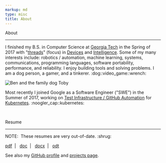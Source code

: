 ```yaml
---
markup: md
type: misc
title: About
---
```

<div class="tile">
    <p class="page-title">About</p>
    <hr>
    <p class="">I finished my B.S. in Computer Science at
    <a href="http://www.gatech.edu/">Georgia Tech</a> in the Spring of 2017 with
    "<a href="http://www.cc.gatech.edu/future/undergraduates/bscs/threads">threads</a>" (focus) in
    <a href="http://www.cc.gatech.edu/devices">Devices</a> and
    <a href="https://www.cc.gatech.edu/intelligence">Intelligence</a>. Some of my many interests include: robotics / automation, machine learning, systems, communications,
    programming languages, software portability, performance, and reliability.
    I enjoy building tools and solving problems. I am a dog person, a gamer, and a tinkerer. <span class="emoji" style="background-image:url(/images/emoji/emoji_u1f436.png)" title=":dog:">:dog:</span><span class="emoji" style="background-image:url(/images/emoji/emoji_u1f3ae.png)" title=":video_game:">:video_game:</span><span class="emoji" style="background-image:url(/images/emoji/emoji_u1f527.png)" title=":wrench:">:wrench:</span></p>
    <img src="/images/basset_selfie_quarter_size_optim.jpg" class="centered" title="Ben and Toby" alt="Ben and the family dog Toby" />
    <p class="">Most recently I joined Google as a Software Engineer ("SWE") in the Summer of 2017, working on <a href="https://github.com/kubernetes/test-infra">Test Infrastructure / GitHub Automation</a> for <a href="https://kubernetes.io">Kubernetes</a>. <span class="emoji" style="background-image:url(/images/noogler_cap.png)" title=":noogler_cap:" >:noogler_cap:</span><span class="emoji" style="background-image:url(/images/kubernetes_logo.svg)" title=":kubernetes:"/>:kubernetes:</span></p>
    <br>
    <p class="title centered centered-text">Resume</p>
    <hr/>
    <p></p>
    <div class="tile warning centered centered-text">
    <p class="title bold centered centered-text">NOTE:&nbsp;&nbsp;These resumes are <span class="italic">very</span> out-of-date. <span style="background-image:url(/images/emoji/emoji_u1f937_1f3fb_200d_2642.png)" title=":shrug:" class="emoji">:shrug:</span></p>
    </div>
    <div class="">
    <p class="centered-text">
        <a href="/resume/resume_benjamin_isaac_elder.pdf">pdf</a>&nbsp;&nbsp;|&nbsp;&nbsp;
        <a href="/resume/resume_benjamin_isaac_elder.doc">doc</a>&nbsp;&nbsp;|&nbsp;&nbsp;
        <a href="/resume/resume_benjamin_isaac_elder.docx">docx</a>&nbsp;&nbsp;|&nbsp;&nbsp;
        <a href="/resume/resume_benjamin_isaac_elder.odt">odt</a>
    </p>
    </div>
    <p class="centered-text" style="margin-bottom:0;">See also my
    <a href="https://github.com/BenTheElder">GitHub profile</a> and
    <a href="/projects">projects page</a>.</p>
</div>
